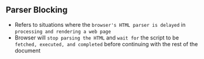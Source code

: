 ## Parser Blocking

- Refers to situations where the `browser's HTML parser is delayed` in `processing and rendering a web page`
- Browser will `stop parsing the HTML` and `wait for` the script to be `fetched, executed, and completed` before continuing with the rest of the document
